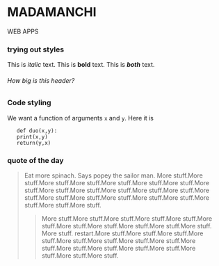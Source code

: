 # MADAMANCHI
WEB APPS

### trying out styles
This is *italic* text. This is **bold** text.
This is ***both*** text.
###### How big is this header?

### Code styling
We want a function of arguments `x` and `y`. Here it is
```
   def duo(x,y):
   print(x,y)
   return(y,x)
```
### quote of the day
>Eat more spinach. Says popey the sailor man. More stuff.More stuff.More stuff.More stuff.More stuff.More stuff.More stuff.More stuff.More stuff.More stuff.More stuff.More stuff.More stuff.More stuff.More stuff.More stuff.More stuff.More stuff.More stuff.More stuff.More stuff.More stuff.
>>More stuff.More stuff.More stuff.More stuff.More stuff.More stuff.More stuff.More stuff.More stuff.More stuff.More stuff.
>>More stuff.
> restart.More stuff.More stuff.More stuff.More stuff.More stuff.More stuff.More stuff.More stuff.More stuff.More stuff.More stuff.More stuff.More stuff.More stuff.More stuff.More stuff.
